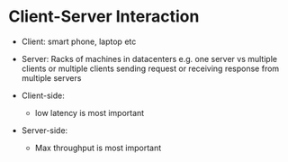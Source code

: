 # Client-Server Interaction 
* Client: smart phone, laptop etc
* Server: Racks of machines in datacenters
e.g. one server vs multiple clients 
or multiple clients sending request or receiving response from multiple servers 

* Client-side: 
    - low latency is most important 

* Server-side: 
    - Max throughput is most important